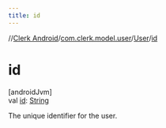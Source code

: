 ```yaml
---
title: id
---
```

//[Clerk Android](../../../index.html)/[com.clerk.model.user](../index.html)/[User](index.html)/[id](id.html)



# id



[androidJvm]\
val [id](id.html): [String](https://kotlinlang.org/api/latest/jvm/stdlib/kotlin-stdlib/kotlin/-string/index.html)



The unique identifier for the user.




